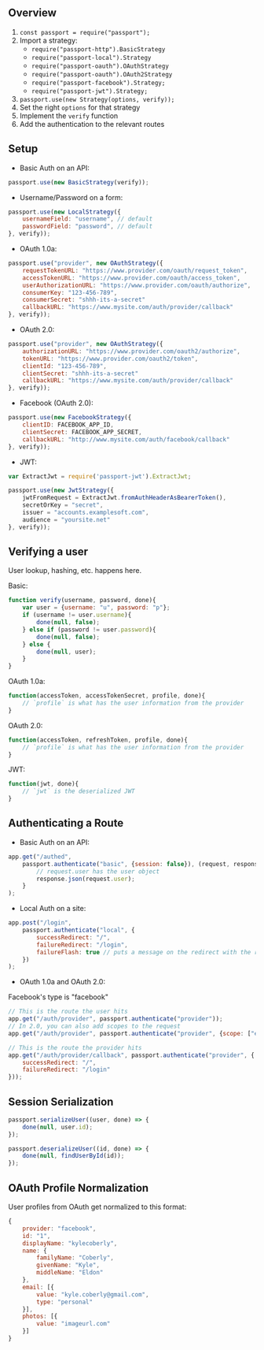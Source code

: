## Overview

1. `const passport = require("passport");`
1. Import a strategy:
    * `require("passport-http").BasicStrategy`
    * `require("passport-local").Strategy`
    * `require("passport-oauth").OAuthStrategy`
    * `require("passport-oauth").OAuth2Strategy`
    * `require("passport-facebook").Strategy;`
    * `require("passport-jwt").Strategy;`
1. `passport.use(new Strategy(options, verify));`
1. Set the right `options` for that strategy
1. Implement the `verify` function
1. Add the authentication to the relevant routes

## Setup

* Basic Auth on an API:
```js
passport.use(new BasicStrategy(verify));
```
* Username/Password on a form:
```js
passport.use(new LocalStrategy({
    usernameField: "username", // default
    passwordField: "password", // default
}, verify));
```
* OAuth 1.0a:
```js
passport.use("provider", new OAuthStrategy({
    requestTokenURL: "https://www.provider.com/oauth/request_token",
    accessTokenURL: "https://www.provider.com/oauth/access_token",
    userAuthorizationURL: "https://www.provider.com/oauth/authorize",
    consumerKey: "123-456-789",
    consumerSecret: "shhh-its-a-secret"
    callbackURL: "https://www.mysite.com/auth/provider/callback"
}, verify));
```
* OAuth 2.0:
```js
passport.use("provider", new OAuthStrategy({
    authorizationURL: "https://www.provider.com/oauth2/authorize",
    tokenURL: "https://www.provider.com/oauth2/token",
    clientId: "123-456-789",
    clientSecret: "shhh-its-a-secret"
    callbackURL: "https://www.mysite.com/auth/provider/callback"
}, verify));
```
* Facebook (OAuth 2.0):
```js
passport.use(new FacebookStrategy({
    clientID: FACEBOOK_APP_ID,
    clientSecret: FACEBOOK_APP_SECRET,
    callbackURL: "http://www.mysite.com/auth/facebook/callback"
}, verify));
```
* JWT:
```js
var ExtractJwt = require('passport-jwt').ExtractJwt;

passport.use(new JwtStrategy({
    jwtFromRequest = ExtractJwt.fromAuthHeaderAsBearerToken(),
    secretOrKey = "secret",
    issuer = "accounts.examplesoft.com",
    audience = "yoursite.net"
}, verify));
```

## Verifying a user

User lookup, hashing, etc. happens here.

Basic:

```js
function verify(username, password, done){
    var user = {username: "u", password: "p"};
    if (username != user.username){
        done(null, false);
    } else if (password != user.password){
        done(null, false);
    } else {
        done(null, user);
    }
}
```

OAuth 1.0a:

```js
function(accessToken, accessTokenSecret, profile, done){
    // `profile` is what has the user information from the provider
}
```

OAuth 2.0:

```js
function(accessToken, refreshToken, profile, done){
    // `profile` is what has the user information from the provider
}
```

JWT:

```js
function(jwt, done){
    // `jwt` is the deserialized JWT
}
```

## Authenticating a Route

* Basic Auth on an API:
```js
app.get("/authed",
    passport.authenticate("basic", {session: false}), (request, response) => {
        // request.user has the user object
        response.json(request.user);
    }
);
```
* Local Auth on a site:
```js
app.post("/login",
    passport.authenticate("local", {
        successRedirect: "/",
        failureRedirect: "/login",
        failureFlash: true // puts a message on the redirect with the reason for failure from verify
    })
);
```
* OAuth 1.0a and OAuth 2.0:

Facebook's type is "facebook"

```js
// This is the route the user hits
app.get("/auth/provider", passport.authenticate("provider"));
// In 2.0, you can also add scopes to the request
app.get("/auth/provider", passport.authenticate("provider", {scope: ["email"]}));

// This is the route the provider hits
app.get("/auth/provider/callback", passport.authenticate("provider", {
    successRedirect: "/",
    failureRedirect: "/login"
}));
```

## Session Serialization

```js
passport.serializeUser((user, done) => {
    done(null, user.id);
});

passport.deserializeUser((id, done) => {
    done(null, findUserById(id));
});
```

## OAuth Profile Normalization

User profiles from OAuth get normalized to this format:

```js
{
    provider: "facebook",
    id: "1",
    displayName: "kylecoberly",
    name: {
        familyName: "Coberly",
        givenName: "Kyle",
        middleName: "Eldon"
    },
    email: [{
        value: "kyle.coberly@gmail.com",
        type: "personal"
    }],
    photos: [{
        value: "imageurl.com"
    }]
}
```
